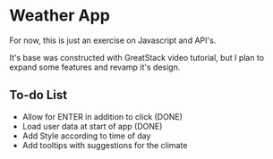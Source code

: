 # Weather App

For now, this is just an exercise on Javascript and API's. 

It's base was constructed with GreatStack video tutorial, but I plan to expand some features and revamp it's design.

## To-do List

* Allow for ENTER in addition to click (DONE)
* Load user data at start of app (DONE)
* Add Style according to time of day
* Add tooltips with suggestions for the climate
